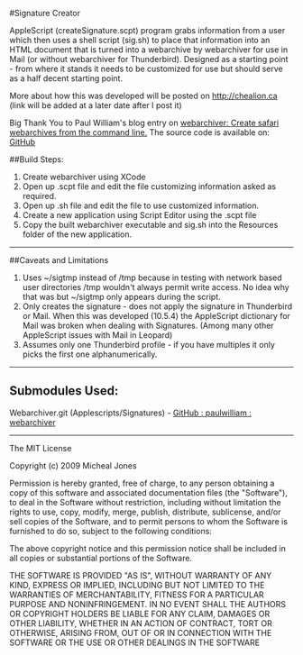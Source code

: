 #Signature Creator

AppleScript (createSignature.scpt) program grabs information from a user which then uses a shell script (sig.sh) to place that information into an HTML document that is turned into a webarchive by webarchiver for use in Mail (or without webarchiver for Thunderbird). Designed as a starting point - from where it stands it needs to be customized for use but should serve as a half decent starting point.

More about how this was developed will be posted on http://chealion.ca (link will be added at a later date after I post it)

Big Thank You to Paul William's blog entry on [webarchiver: Create safari webarchives from the command line.](http://www.entropytheblog.com/blog/2008/11/webarchiver-create-safari-webarchives-from-the-command-line) The source code is available on: [GitHub](http://github.com/paulwilliam/webarchiver/tree/master)


##Build Steps:

1. Create webarchiver using XCode
2. Open up .scpt file and edit the file customizing information asked as required.
3. Open up .sh file and edit the file to use customized information.
4. Create a new application using Script Editor using the .scpt file
5. Copy the built webarchiver executable and sig.sh into the Resources folder of the new application.

------------------

##Caveats and Limitations

1. Uses ~/sigtmp instead of /tmp because in testing with network based user directories /tmp wouldn't always permit write access. No idea why that was but ~/sigtmp only appears during the script.
2. Only creates the signature - does not apply the signature in Thunderbird or Mail. When this was developed (10.5.4) the AppleScript dictionary for Mail was broken when dealing with Signatures. (Among many other AppleScript issues with Mail in Leopard)
3. Assumes only one Thunderbird profile - if you have multiples it only picks the first one alphanumerically.

-------------------

## Submodules Used:

Webarchiver.git (Applescripts/Signatures) - [GitHub : paulwilliam : webarchiver](http://github.com/paulwilliam/webarchiver/tree/master)

-------------------

The MIT License

Copyright (c) 2009 Micheal Jones

Permission is hereby granted, free of charge, to any person obtaining a copy
of this software and associated documentation files (the "Software"), to deal
in the Software without restriction, including without limitation the rights
to use, copy, modify, merge, publish, distribute, sublicense, and/or sell
copies of the Software, and to permit persons to whom the Software is
furnished to do so, subject to the following conditions:

The above copyright notice and this permission notice shall be included in
all copies or substantial portions of the Software.

THE SOFTWARE IS PROVIDED "AS IS", WITHOUT WARRANTY OF ANY KIND, EXPRESS OR
IMPLIED, INCLUDING BUT NOT LIMITED TO THE WARRANTIES OF MERCHANTABILITY,
FITNESS FOR A PARTICULAR PURPOSE AND NONINFRINGEMENT. IN NO EVENT SHALL THE
AUTHORS OR COPYRIGHT HOLDERS BE LIABLE FOR ANY CLAIM, DAMAGES OR OTHER
LIABILITY, WHETHER IN AN ACTION OF CONTRACT, TORT OR OTHERWISE, ARISING FROM,
OUT OF OR IN CONNECTION WITH THE SOFTWARE OR THE USE OR OTHER DEALINGS IN
THE SOFTWARE